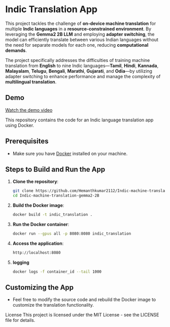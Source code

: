 # Indic Translation App

This project tackles the challenge of **on-device machine translation** for multiple **Indic languages** in a **resource-constrained environment**. By leveraging the **Gemma2 2B LLM** and employing **adapter switching**, the model can efficiently translate between various Indian languages without the need for separate models for each one, reducing **computational demands**. 

The project specifically addresses the difficulties of training machine translation from **English** to nine Indic languages—**Tamil**, **Hindi**, **Kannada**, **Malayalam**, **Telugu**, **Bengali**, **Marathi**, **Gujarati**, and **Odia**—by utilizing adapter switching to enhance performance and manage the complexity of **multilingual translation**.

## Demo

[Watch the demo video](https://github.com/Hemanthkumar2112/Indic-machine-translation-gemma2-2B/blob/main/demo/indic_adaptive_machine_translation_with_gemma2_2b_demo.mp4)

This repository contains the code for an Indic language translation app using Docker.

## Prerequisites

- Make sure you have [Docker](https://www.docker.com/products/docker-desktop) installed on your machine.

## Steps to Build and Run the App

1. **Clone the repository**:
   ```bash
   git clone https://github.com/Hemanthkumar2112/Indic-machine-translation-gemma2-2B
   cd Indic-machine-translation-gemma2-2B
    ```
2. **Build the Docker image**:
   ```bash
   docker build -t indic_translation .
   ```
3. **Run the Docker container**:
   ```bash
   docker run --gpus all -p 8080:8080 indic_translation 
   ```
4. **Access the application**:
   ```bash
   http://localhost:8080
   ```
4. **logging**
   ```bash
   docker logs -f container_id --tail 1000 
   ```
## Customizing the App
- Feel free to modify the source code and rebuild the Docker image to customize the translation functionality.

License
This project is licensed under the MIT License - see the LICENSE file for details.


